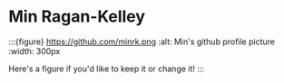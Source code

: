# Min Ragan-Kelley

:::{figure} https://github.com/minrk.png
:alt: Min's github profile picture
:width: 300px

Here's a figure if you'd like to keep it or change it!
:::
